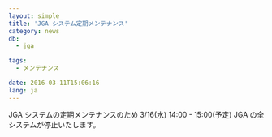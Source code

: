 ```yaml
---
layout: simple
title: 'JGA システム定期メンテナンス'
category: news
db:
  - jga

tags:
  - メンテナンス

date: 2016-03-11T15:06:16
lang: ja
---
```


JGA システムの定期メンテナンスのため 3/16(水) 14:00 - 15:00(予定) JGA の全システムが停止いたします。
